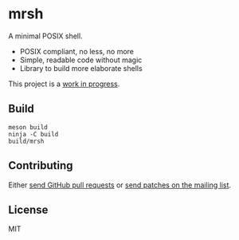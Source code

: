 # mrsh

A minimal POSIX shell.

* POSIX compliant, no less, no more
* Simple, readable code without magic
* Library to build more elaborate shells

This project is a [work in progress](https://github.com/emersion/mrsh/issues/8).

## Build

```shell
meson build
ninja -C build
build/mrsh
```

## Contributing

Either [send GitHub pull requests][1] or [send patches on the mailing list][2].

## License

MIT

[1]: https://github.com/emersion/mrsh
[2]: https://lists.sr.ht/%7Eemersion/public-inbox
